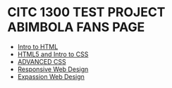 # CITC 1300 TEST PROJECT ABIMBOLA FANS PAGE

<ul>
    <li><a href="Intro to html/index.html" target="_blank">Intro to HTML</a></li>
    <li><a href="HTML5_intro_to_CSS/index.html" target="_blank">HTML5 and Intro to CSS</a></li>
    <li><a href="adv_css/index.html" target="_blank">ADVANCED CSS</a></li>
     <li><a href="responsive/index.html" target="_blank">Responsive Web Design</a></li>
     <li><a href="expassion/index.html" target="_blank">Expassion Web Design</a></li>
</ul>
